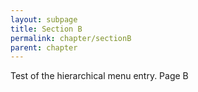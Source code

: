 ```yaml
---
layout: subpage
title: Section B
permalink: chapter/sectionB
parent: chapter
---
```

Test of the hierarchical menu entry.
Page B
